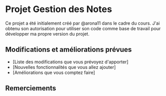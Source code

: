 # Projet Gestion des Notes

Ce projet a été initialement créé par @arona11 dans le cadre du cours. J'ai obtenu son autorisation pour utiliser son code comme base de travail pour développer ma propre version du projet.

## Modifications et améliorations prévues
- [Liste des modifications que vous prévoyez d'apporter]
- [Nouvelles fonctionnalités que vous allez ajouter]
- [Améliorations que vous comptez faire]

## Remerciements

